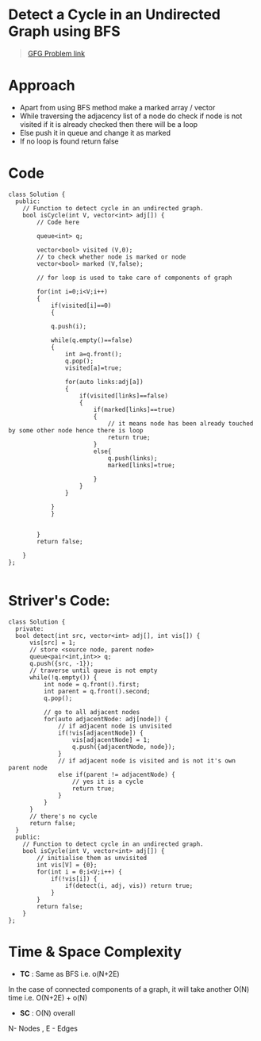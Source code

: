 # Detect a Cycle in an Undirected Graph using BFS 
> [GFG Problem link ](https://practice.geeksforgeeks.org/problems/detect-cycle-in-an-undirected-graph/1)



# Approach
- Apart from using BFS method make a marked array / vector
- While traversing the adjacency list of a node  do check if node is not visited if it is already checked then there will be a loop 
- Else push it in queue and change  it as marked 
- If no loop is found return false
# Code 
```
class Solution {
  public:
    // Function to detect cycle in an undirected graph.
    bool isCycle(int V, vector<int> adj[]) {
        // Code here
        
        queue<int> q;
        
        vector<bool> visited (V,0);
        // to check whether node is marked or node  
        vector<bool> marked (V,false);
        
        // for loop is used to take care of components of graph 
        
        for(int i=0;i<V;i++)
        {
            if(visited[i]==0)
            {
                
            q.push(i);
            
            while(q.empty()==false)
            {
                int a=q.front();
                q.pop();
                visited[a]=true;
                
                for(auto links:adj[a])
                {
                    if(visited[links]==false)
                    {
                        if(marked[links]==true)
                        {
                            // it means node has been already touched by some other node hence there is loop
                            return true;
                        }
                        else{
                            q.push(links);
                            marked[links]=true;
                        
                        }
                    }
                }
                
            }
            }
            
            
        }
        return false;
        
    }
};
    
```

# Striver's Code:
```
class Solution {
  private: 
  bool detect(int src, vector<int> adj[], int vis[]) {
      vis[src] = 1; 
      // store <source node, parent node>
      queue<pair<int,int>> q; 
      q.push({src, -1}); 
      // traverse until queue is not empty
      while(!q.empty()) {
          int node = q.front().first; 
          int parent = q.front().second; 
          q.pop(); 
          
          // go to all adjacent nodes
          for(auto adjacentNode: adj[node]) {
              // if adjacent node is unvisited
              if(!vis[adjacentNode]) {
                  vis[adjacentNode] = 1; 
                  q.push({adjacentNode, node}); 
              }
              // if adjacent node is visited and is not it's own parent node
              else if(parent != adjacentNode) {
                  // yes it is a cycle
                  return true; 
              }
          }
      }
      // there's no cycle
      return false; 
  }
  public:
    // Function to detect cycle in an undirected graph.
    bool isCycle(int V, vector<int> adj[]) {
        // initialise them as unvisited 
        int vis[V] = {0};
        for(int i = 0;i<V;i++) {
            if(!vis[i]) {
                if(detect(i, adj, vis)) return true; 
            }
        }
        return false; 
    }
};
```

# Time & Space Complexity 
- **TC** : Same as BFS i.e. o(N+2E)

 In the case of connected components of a graph, it will take another O(N) time i.e. O(N+2E) + o(N) 
- **SC** : O(N) overall

N- Nodes , E - Edges
